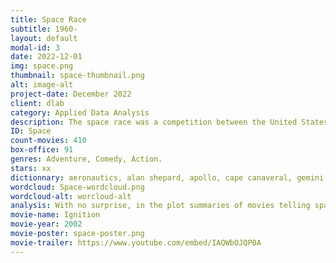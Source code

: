 ```yaml
---
title: Space Race
subtitle: 1960-
layout: default
modal-id: 3
date: 2022-12-01
img: space.png
thumbnail: space-thumbnail.png
alt: image-alt
project-date: December 2022
client: dlab
category: Applied Data Analysis
description: The space race was a competition between the United States and the Soviet Union to explore and advance in the field of space exploration during the Cold War. The race began in the late 1950s and peaked in the 1960s, with both countries launching numerous spacecraft and sending astronauts into space. In 1961, the Soviet Union achieved a major milestone when Yuri Gagarin became the first human to orbit the Earth. The United States responded by launching the Apollo program, which ultimately succeeded in landing astronauts on the moon in 1969. The space race had significant implications for science and technology, as it spurred the development of new technologies and materials that have had a lasting impact. It also had political and cultural significance, as it became a symbol of the technological and ideological competition between the two superpowers.
ID: Space
count-movies: 410
box-office: 91
genres: Adventure, Comedy, Action.
stars: xx
dictionnary: aeronautics, alan shepard, apollo, cape canaveral, gemini, heat shields, houston, john glenn, laika, launch, lunar module, mercury, michael collins, mission control, nasa, neil armstrong, orbit, planet, rocket, satellite, scott carpenter, sergei korolev, solar system, space, space exploration, space race, sputnik, superpowers, test pilot,  usa,  urss, yuri gagarin.
wordcloud: Space-wordcloud.png
wordcloud-alt: worcloud-alt
analysis: With no surprise, in the plot summaries of movies telling space race and space exploration stories, the most frequently used words are “Space” , “planet” and “Earth”. “Moon”, “ship”, “launch”, “alien”, “mission”, “crew”, “rocket”, “astronaut”, “return” and “discover” all relate to space technology and extra-terrestrial conquest vocabularies. The word “first” also emerges in the word cloud plot, alluding to the Space Race between the US and Soviet Union during the end of the 20th century, especially when it is combined with the word “moon”.
movie-name: Ignition
movie-year: 2002
movie-poster: space-poster.png
movie-trailer: https://www.youtube.com/embed/IAQWbOJQP0A
---
```

